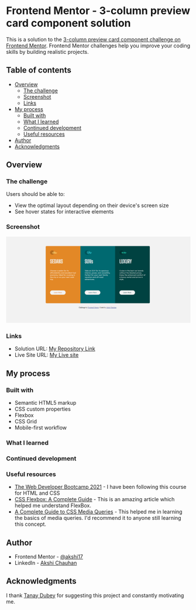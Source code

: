 # Frontend Mentor - 3-column preview card component solution

This is a solution to the [3-column preview card component challenge on Frontend Mentor](https://www.frontendmentor.io/challenges/3column-preview-card-component-pH92eAR2-). Frontend Mentor challenges help you improve your coding skills by building realistic projects.

## Table of contents

- [Overview](#overview)
  - [The challenge](#the-challenge)
  - [Screenshot](#screenshot)
  - [Links](#links)
- [My process](#my-process)
  - [Built with](#built-with)
  - [What I learned](#what-i-learned)
  - [Continued development](#continued-development)
  - [Useful resources](#useful-resources)
- [Author](#author)
- [Acknowledgments](#acknowledgments)

## Overview

### The challenge

Users should be able to:

- View the optimal layout depending on their device's screen size
- See hover states for interactive elements

### Screenshot

![My Live site screenshot](/design/screenshot.png)

### Links

- Solution URL: [My Repository Link](https://github.com/akshi17/three-card-component-preview)
- Live Site URL: [My Live site](https://three-card-preview-project2-by-akshi.netlify.app/)

## My process

### Built with

- Semantic HTML5 markup
- CSS custom properties
- Flexbox
- CSS Grid
- Mobile-first workflow


### What I learned



### Continued development





### Useful resources

- [The Web Developer Bootcamp 2021](https://www.udemy.com/course/the-web-developer-bootcamp/) - I have been following this course for HTML and CSS
- [CSS Flexbox: A Complete Guide](https://sharkcoder.com/layout/flexbox) - This is an amazing article which helped me understand FlexBox. 
- [A Complete Guide to CSS Media Queries](https://css-tricks.com/a-complete-guide-to-css-media-queries/) - This helped me in learning the basics of media queries. I'd recommend it to anyone still learning this concept.



## Author

- Frontend Mentor - [@akshi17](https://www.frontendmentor.io/profile/akshi17)
- LinkedIn - [Akshi Chauhan](https://www.linkedin.com/in/akshi-chauhan-8783811b1/)



## Acknowledgments

I thank [Tanay Dubey](https://www.linkedin.com/in/tanay-dubey-td304/) for suggesting this project and constantly motivating me.
